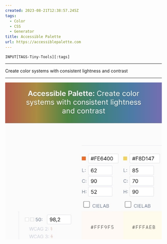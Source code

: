 ```yaml
---
created: 2023-08-21T12:38:57.245Z
tags: 
  - Color
  - CSS
  - Generator
title: Accessible Palette
url: https://accessiblepalette.com
---
```

```meta-bind
INPUT[TAGS-Tiny-Tools][:tags]
```

___
Create color systems with consistent lightness and contrast
___

![](_attachments/accessible-palette.jpg)
